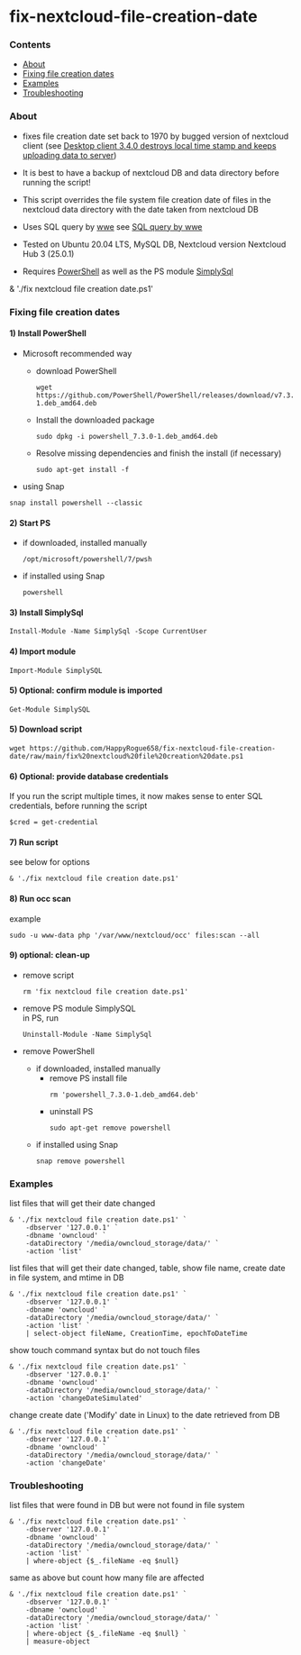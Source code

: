 # fix-nextcloud-file-creation-date

### Contents
- [About](#About)
- [Fixing file creation dates](#fixing)
- [Examples](#Examples)
- [Troubleshooting](#Troubleshooting)

### About
- fixes file creation date set back to 1970 by bugged version of nextcloud client
(see [Desktop client 3.4.0 destroys local time stamp and keeps uploading data to server](https://help.nextcloud.com/t/desktop-client-3-4-0-destroys-local-time-stamp-and-keeps-uploading-data-to-server))

- It is best to have a backup of nextcloud DB and data directory before running the script!

- This script overrides the file system file creation date of files in the nextcloud data directory with the date taken from nextcloud DB

- Uses SQL query by [wwe](https://help.nextcloud.com/u/wwe)
see [SQL query by wwe](https://help.nextcloud.com/t/desktop-client-3-4-0-destroys-local-time-stamp-and-keeps-uploading-data-to-server/128512/93)

- Tested on Ubuntu 20.04 LTS, MySQL DB, Nextcloud version Nextcloud Hub 3 (25.0.1)

- Requires [PowerShell](https://github.com/PowerShell/PowerShell) as well as the PS module [SimplySql](https://github.com/mithrandyr/SimplySql)


& './fix nextcloud file creation date.ps1'

### Fixing file creation dates

#### 1) Install PowerShell
  - Microsoft recommended way
    - download PowerShell
      ```
      wget https://github.com/PowerShell/PowerShell/releases/download/v7.3.0/powershell_7.3.0-1.deb_amd64.deb
      ```

    - Install the downloaded package
      ```
      sudo dpkg -i powershell_7.3.0-1.deb_amd64.deb
      ```
    - Resolve missing dependencies and finish the install (if necessary)
      ```
      sudo apt-get install -f
      ```
  - using Snap
  ```
  snap install powershell --classic
  ```
  
#### 2) Start PS
  - if downloaded, installed manually
    ```
    /opt/microsoft/powershell/7/pwsh
    ```
  - if installed using Snap
    ```
    powershell
    ```

#### 3) Install SimplySql
```
Install-Module -Name SimplySql -Scope CurrentUser
```

#### 4) Import module
```
Import-Module SimplySQL
```

#### 5) Optional: confirm module is imported
```
Get-Module SimplySQL
```

#### 5) Download script
```
wget https://github.com/HappyRogue658/fix-nextcloud-file-creation-date/raw/main/fix%20nextcloud%20file%20creation%20date.ps1
```

#### 6) Optional: provide database credentials  
If you run the script multiple times, it now makes sense to enter SQL credentials, before running the script  
```
$cred = get-credential
```

#### 7) Run script  
see below for options
```
& './fix nextcloud file creation date.ps1'
```

#### 8) Run occ scan  
example
```
sudo -u www-data php '/var/www/nextcloud/occ' files:scan --all
```
#### 9) optional: clean-up  
  - remove script
    ```
    rm 'fix nextcloud file creation date.ps1'
    ```
  - remove PS module SimplySQL  
    in PS, run
    ```
    Uninstall-Module -Name SimplySql
    ```

   - remove PowerShell
     - if downloaded, installed manually
       - remove PS install file
         ```
         rm 'powershell_7.3.0-1.deb_amd64.deb'
         ```
       - uninstall PS
         ```
         sudo apt-get remove powershell
         ```
     - if installed using Snap
       ```
       snap remove powershell
       ```

### Examples  
list files that will get their date changed
```
& './fix nextcloud file creation date.ps1' `
	-dbserver '127.0.0.1' `
	-dbname 'owncloud' `
	-dataDirectory '/media/owncloud_storage/data/' `
	-action 'list'
```

list files that will get their date changed, table, show file name, create date in file system, and mtime in DB
```
& './fix nextcloud file creation date.ps1' `
	-dbserver '127.0.0.1' `
	-dbname 'owncloud' `
	-dataDirectory '/media/owncloud_storage/data/' `
	-action 'list' `
	| select-object fileName, CreationTime, epochToDateTime
```
 
show touch command syntax but do not touch files
```
& './fix nextcloud file creation date.ps1' `
	-dbserver '127.0.0.1' `
	-dbname 'owncloud' `
	-dataDirectory '/media/owncloud_storage/data/' `
	-action 'changeDateSimulated'
```

change create date ('Modify' date in Linux) to the date retrieved from DB
```
& './fix nextcloud file creation date.ps1' `
	-dbserver '127.0.0.1' `
	-dbname 'owncloud' `
	-dataDirectory '/media/owncloud_storage/data/' `
	-action 'changeDate'
```

### Troubleshooting
list files that were found in DB but were not found in file system
```
& './fix nextcloud file creation date.ps1' `
	-dbserver '127.0.0.1' `
	-dbname 'owncloud' `
	-dataDirectory '/media/owncloud_storage/data/' `
	-action 'list' `
	| where-object {$_.fileName -eq $null}
```

same as above but count how many file are affected
```
& './fix nextcloud file creation date.ps1' `
	-dbserver '127.0.0.1' `
	-dbname 'owncloud' `
	-dataDirectory '/media/owncloud_storage/data/' `
	-action 'list' `
	| where-object {$_.fileName -eq $null} `
	| measure-object
```







